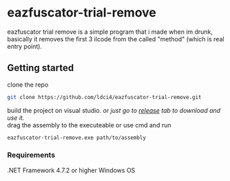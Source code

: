 # eazfuscator-trial-remove
eazfuscator trial remove is a simple program that i made when im drunk, basically it removes the first 3 ilcode from the called "method" (which is real entry point).

## Getting started
clone the repo

```sh
git clone https://github.com/ldci4/eazfuscator-trial-remove.git
```

build the project on visual studio. _or just go to [release](https://github.com/ldci4/eazfuscator-trial-remove/releases/tag/release) tab to download and use it._ <br/>
drag the assembly to the executeable or use cmd and run
```sh
eazfuscator-trial-remove.exe path/to/assembly
```

### Requirements
.NET Framework 4.7.2 or higher Windows OS
